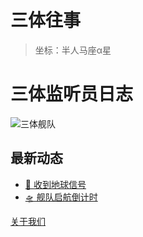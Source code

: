# 三体往事
> 坐标：半人马座α星
# 三体监听员日志
![三体舰队](trisolaris.jpg)

## 最新动态
- [📡 收到地球信号](posts/2023-10-05.md)
- [🛸 舰队启航倒计时](about.md)

[关于我们](about.md)
